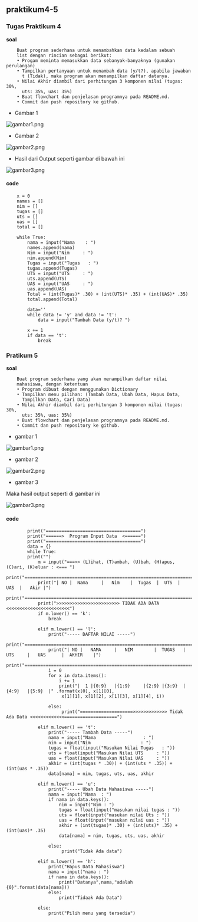 ## praktikum4-5

### Tugas Praktikum 4

 **soal** 


        Buat program sederhana untuk menambahkan data kedalam sebuah
        list dengan rincian sebagai berikut:
        • Progam meminta memasukkan data sebanyak-banyaknya (gunakan perulangan)
        • Tampilkan pertanyaan untuk menambah data (y/t?), apabila jawaban
          t (Tidak), maka program akan menampilkan daftar datanya.
        • Nilai Akhir diambil dari perhitungan 3 komponen nilai (tugas: 30%,
          uts: 35%, uas: 35%)
        • Buat flowchart dan penjelasan programnya pada README.md.
        • Commit dan push repository ke github.



* Gambar 1

![gambar1.png](/gambar/gambar1.png)

* Gambar 2

![gambar2.png](/gambar/gambar2.png)


* Hasil dari Output seperti gambar di bawah ini

![gambar3.png](/gambar/gambar3.png) 



#### code

        x = 0
        names = []
        nim = []
        tugas = []
        uts = []
        uas = []
        total = []

        while True:
            nama = input("Nama    : ")
            names.append(nama)
            Nim = input("Nim     : ")
            nim.append(Nim)
            Tugas = input("Tugas   : ")
            tugas.append(Tugas)
            UTS = input("UTS     : ")
            uts.append(UTS)
            UAS = input("UAS     : ")
            uas.append(UAS)
            Total = (int(Tugas)* .30) + (int(UTS)* .35) + (int(UAS)* .35)
            total.append(Total)
    
            data=''
            while data != 'y' and data != 't':
                data = input("Tambah Data (y/t)? ")
        
            x += 1
            if data == 't':
                break
     











### Pratikum 5 

  **soal**

        Buat program sederhana yang akan menampilkan daftar nilai
        mahasiswa, dengan ketentuan
        • Program dibuat dengan menggunakan Dictionary
        • Tampilkan menu pilihan: (Tambah Data, Ubah Data, Hapus Data,
          Tampilkan Data, Cari Data)
        • Nilai Akhir diambil dari perhitungan 3 komponen nilai (tugas: 30%,
          uts: 35%, uas: 35%)
        • Buat flowchart dan penjelasan programnya pada README.md.
        • Commit dan push repository ke github.



* gambar 1

![gambar1.png](/gambar2/gambar1.png)

* gambar 2

![gambar2.png](/gambar2/gambar2.png)

* gambar 3

Maka hasil output seperti di gambar ini

![gambar3.png](/gambar2/gambar3.png)


#### code


            print("====================================")
            print("======>  Program Input Data  <======")
            print("====================================")
            data = {}
            while True:
            print("")
                m = input("===>> (L)ihat, (T)ambah, (U)bah, (H)apus, (C)ari, (K)eluar : <=== ")
                print("================================================================")
                print("| NO |  Nama     |   Nim    |  Tugas  |  UTS  |  UAS  |   Akir |")
                print("================================================================")
                print(">>>>>>>>>>>>>>>>>>>>>>>> TIDAK ADA DATA <<<<<<<<<<<<<<<<<<<<<<<<")
                if m.lower() == 'k':
                    break

                elif m.lower() == 'l':
                    print("----- DAFTAR NILAI -----")
                    print("==================================================================================")
                    print("| NO |   NAMA     |   NIM        |  TUGAS   |   UTS     |   UAS      |  AKHIR    |")
                    print("==================================================================================")
                    i = 0
                    for x in data.items():
                        i += 1
                        print("|  1 |{0:9}   |{1:9}     |{2:9} |{3:9}  |{4:9}   |{5:9}  |" .format(x[0], x[1][0],
                         x[1][1], x[1][2], x[1][3], x[1][4], i))

                    else:
                         print("====================>>>>>>>>>>>>> Tidak Ada Data <<<<<<<<<<<<<====================")

                elif m.lower() == 't':
                    print("----- Tambah Data -----")
                    nama = input("Nama                  : ")
                    nim = input("Nim                   : ")
                    tugas = float(input("Masukan Nilai Tugas   : "))
                    uts = float(input("Masukan Nilai UTS     : "))
                    uas = float(input("Masukan Nilai UAS     : "))
                    akhir = (int(tugas * .30)) + (int(uts * .35)) + (int(uas * .35))
                    data[nama] = nim, tugas, uts, uas, akhir

                elif m.lower() == 'u':
                    print("----- Ubah Data Mahasiswa -----")
                    nama = input("Nama  : ")
                    if nama in data.keys():
                        nim = input("Nim : ")
                        tugas = float(input("masukan nilai tugas : "))
                        uts = float(input("masukan nilai Uts : "))
                        uas = float(input("masukan nilai uas : "))
                        akhir = (int(tugas)* .30) + (int(uts)* .35) + (int(uas)* .35)
                        data[nama] = nim, tugas, uts, uas, akhir
    
                    else:
                         print("Tidak Ada data")

                elif m.lower() == 'h':
                    print("Hapus Data Mahasiswa")
                    nama = input("nama : ")
                    if nama in data.keys():
                        print("Datanya",nama,"adalah {0}".format(data[nama]))
                    else:
                        print("Tidaak Ada Data")

                else:
                    print("Pilih menu yang tersedia")

